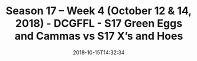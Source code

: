 ---
title: Season 17 – Week 4 (October 12 & 14, 2018) - DCGFFL - S17 Green Eggs and Cammas
  vs S17 X’s and Hoes
teams-score:
- team: _teams/s17-kelly-green.md
  score:
- team: _teams/s17-royal-blue.md
  score: 13
mvp: B. Chambers (Kelly); K. Smiffy (Royal)
game-ball: JP Hooth (Kelly); R. Casey (Royal)
sportsperson: B. Cammas (Kelly); K. Lynch (Royal)
season: 17
week: 4
date: '2018-10-15T14:32:34'
pageid: season-17-week-4-october-12-14-2018-6694-vs-6705
---